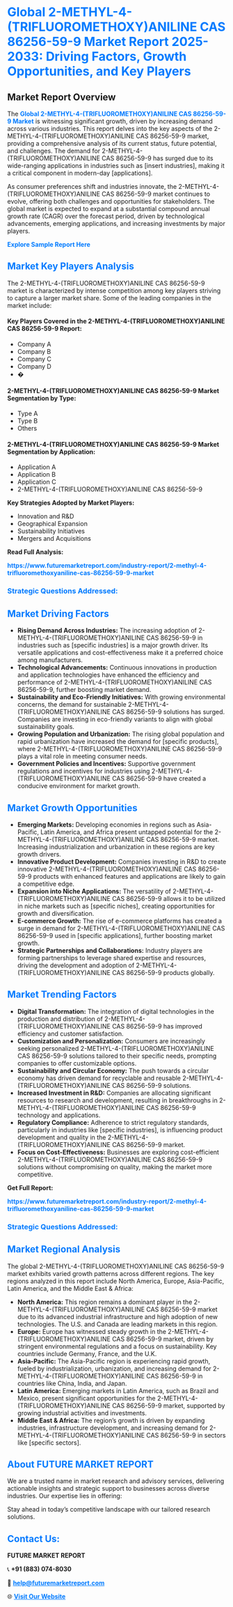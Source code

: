 <h1 style="color: #007BFF;">Global 2-METHYL-4-(TRIFLUOROMETHOXY)ANILINE CAS 86256-59-9 Market Report 2025-2033: Driving Factors, Growth Opportunities, and Key Players</h1>

<section id="overview">
<h2>Market Report Overview</h2>
<p>The <a href="https://www.futuremarketreport.com/industry-report/2-methyl-4-trifluoromethoxyaniline-cas-86256-59-9-market" style="color: #007BFF; text-decoration: none;"><strong>Global 2-METHYL-4-(TRIFLUOROMETHOXY)ANILINE CAS 86256-59-9 Market</strong></a> is witnessing significant growth, driven by increasing demand across various industries. This report delves into the key aspects of the 2-METHYL-4-(TRIFLUOROMETHOXY)ANILINE CAS 86256-59-9 market, providing a comprehensive analysis of its current status, future potential, and challenges. The demand for 2-METHYL-4-(TRIFLUOROMETHOXY)ANILINE CAS 86256-59-9 has surged due to its wide-ranging applications in industries such as [insert industries], making it a critical component in modern-day [applications].</p>
<p>As consumer preferences shift and industries innovate, the 2-METHYL-4-(TRIFLUOROMETHOXY)ANILINE CAS 86256-59-9 market continues to evolve, offering both challenges and opportunities for stakeholders. The global market is expected to expand at a substantial compound annual growth rate (CAGR) over the forecast period, driven by technological advancements, emerging applications, and increasing investments by major players.</p>
</section>

<section id="overview">
<p><a href="https://www.futuremarketreport.com/request-sample/reportId=113334" style="color: #007BFF; text-decoration: none;"><strong>Explore Sample Report Here</strong></a></p>
</section>

<section id="key-players">
<h2 style="color: #007BFF;">Market Key Players Analysis</h2>
<p>The 2-METHYL-4-(TRIFLUOROMETHOXY)ANILINE CAS 86256-59-9 market is characterized by intense competition among key players striving to capture a larger market share. Some of the leading companies in the market include:</p>
<h4>Key Players Covered in the 2-METHYL-4-(TRIFLUOROMETHOXY)ANILINE CAS 86256-59-9 Report:</h4>
<ul><li>Company A</li><li>Company B</li><li>Company C</li><li>Company D</li><li>�</li></ul>
<h4>2-METHYL-4-(TRIFLUOROMETHOXY)ANILINE CAS 86256-59-9 Market Segmentation by Type:</h4>
<ul><li>Type A</li><li>Type B</li><li>Others</li></ul>

<h4>2-METHYL-4-(TRIFLUOROMETHOXY)ANILINE CAS 86256-59-9 Market Segmentation by Application:</h4>
<ul><li>Application A</li><li>Application B</li><li>Application C</li><li>2-METHYL-4-(TRIFLUOROMETHOXY)ANILINE CAS 86256-59-9</li></ul>
<p><strong>Key Strategies Adopted by Market Players:</strong></p>
<ul>
<li>Innovation and R&D</li>
<li>Geographical Expansion</li>
<li>Sustainability Initiatives</li>
<li>Mergers and Acquisitions</li>
</ul>
</section>

<section>
<p><strong>Read Full Analysis: </strong></p><a href="https://www.futuremarketreport.com/industry-report/2-methyl-4-trifluoromethoxyaniline-cas-86256-59-9-market" style="color: #007BFF; text-decoration: none;"><strong>https://www.futuremarketreport.com/industry-report/2-methyl-4-trifluoromethoxyaniline-cas-86256-59-9-market</strong></a>
<h3 style="color: #007BFF;">Strategic Questions Addressed:</h3>
</section>

<section id="driving-factors">
<h2 style="color: #007BFF;">Market Driving Factors</h2>
<ul>
<li><strong>Rising Demand Across Industries:</strong> The increasing adoption of 2-METHYL-4-(TRIFLUOROMETHOXY)ANILINE CAS 86256-59-9 in industries such as [specific industries] is a major growth driver. Its versatile applications and cost-effectiveness make it a preferred choice among manufacturers.</li>
<li><strong>Technological Advancements:</strong> Continuous innovations in production and application technologies have enhanced the efficiency and performance of 2-METHYL-4-(TRIFLUOROMETHOXY)ANILINE CAS 86256-59-9, further boosting market demand.</li>
<li><strong>Sustainability and Eco-Friendly Initiatives:</strong> With growing environmental concerns, the demand for sustainable 2-METHYL-4-(TRIFLUOROMETHOXY)ANILINE CAS 86256-59-9 solutions has surged. Companies are investing in eco-friendly variants to align with global sustainability goals.</li>
<li><strong>Growing Population and Urbanization:</strong> The rising global population and rapid urbanization have increased the demand for [specific products], where 2-METHYL-4-(TRIFLUOROMETHOXY)ANILINE CAS 86256-59-9 plays a vital role in meeting consumer needs.</li>
<li><strong>Government Policies and Incentives:</strong> Supportive government regulations and incentives for industries using 2-METHYL-4-(TRIFLUOROMETHOXY)ANILINE CAS 86256-59-9 have created a conducive environment for market growth.</li>
</ul>
</section>

<section id="growth-opportunities">
<h2 style="color: #007BFF;">Market Growth Opportunities</h2>
<ul>
<li><strong>Emerging Markets:</strong> Developing economies in regions such as Asia-Pacific, Latin America, and Africa present untapped potential for the 2-METHYL-4-(TRIFLUOROMETHOXY)ANILINE CAS 86256-59-9 market. Increasing industrialization and urbanization in these regions are key growth drivers.</li>
<li><strong>Innovative Product Development:</strong> Companies investing in R&D to create innovative 2-METHYL-4-(TRIFLUOROMETHOXY)ANILINE CAS 86256-59-9 products with enhanced features and applications are likely to gain a competitive edge.</li>
<li><strong>Expansion into Niche Applications:</strong> The versatility of 2-METHYL-4-(TRIFLUOROMETHOXY)ANILINE CAS 86256-59-9 allows it to be utilized in niche markets such as [specific niches], creating opportunities for growth and diversification.</li>
<li><strong>E-commerce Growth:</strong> The rise of e-commerce platforms has created a surge in demand for 2-METHYL-4-(TRIFLUOROMETHOXY)ANILINE CAS 86256-59-9 used in [specific applications], further boosting market growth.</li>
<li><strong>Strategic Partnerships and Collaborations:</strong> Industry players are forming partnerships to leverage shared expertise and resources, driving the development and adoption of 2-METHYL-4-(TRIFLUOROMETHOXY)ANILINE CAS 86256-59-9 products globally.</li>
</ul>
</section>

<section id="trending-factors">
<h2 style="color: #007BFF;">Market Trending Factors</h2>
<ul>
<li><strong>Digital Transformation:</strong> The integration of digital technologies in the production and distribution of 2-METHYL-4-(TRIFLUOROMETHOXY)ANILINE CAS 86256-59-9 has improved efficiency and customer satisfaction.</li>
<li><strong>Customization and Personalization:</strong> Consumers are increasingly seeking personalized 2-METHYL-4-(TRIFLUOROMETHOXY)ANILINE CAS 86256-59-9 solutions tailored to their specific needs, prompting companies to offer customizable options.</li>
<li><strong>Sustainability and Circular Economy:</strong> The push towards a circular economy has driven demand for recyclable and reusable 2-METHYL-4-(TRIFLUOROMETHOXY)ANILINE CAS 86256-59-9 solutions.</li>
<li><strong>Increased Investment in R&D:</strong> Companies are allocating significant resources to research and development, resulting in breakthroughs in 2-METHYL-4-(TRIFLUOROMETHOXY)ANILINE CAS 86256-59-9 technology and applications.</li>
<li><strong>Regulatory Compliance:</strong> Adherence to strict regulatory standards, particularly in industries like [specific industries], is influencing product development and quality in the 2-METHYL-4-(TRIFLUOROMETHOXY)ANILINE CAS 86256-59-9 market.</li>
<li><strong>Focus on Cost-Effectiveness:</strong> Businesses are exploring cost-efficient 2-METHYL-4-(TRIFLUOROMETHOXY)ANILINE CAS 86256-59-9 solutions without compromising on quality, making the market more competitive.</li>
</ul>
</section>

<section>
<p><strong>Get Full Report: </strong></p><a href="https://www.futuremarketreport.com/industry-report/2-methyl-4-trifluoromethoxyaniline-cas-86256-59-9-market" style="color: #007BFF; text-decoration: none;"><strong>https://www.futuremarketreport.com/industry-report/2-methyl-4-trifluoromethoxyaniline-cas-86256-59-9-market</strong></a>
<h3 style="color: #007BFF;">Strategic Questions Addressed:</h3>
</section>


<section id="regional-analysis">
<h2 style="color: #007BFF;">Market Regional Analysis</h2>
<p>The global 2-METHYL-4-(TRIFLUOROMETHOXY)ANILINE CAS 86256-59-9 market exhibits varied growth patterns across different regions. The key regions analyzed in this report include North America, Europe, Asia-Pacific, Latin America, and the Middle East & Africa:</p>
<ul>
<li><strong>North America:</strong> This region remains a dominant player in the 2-METHYL-4-(TRIFLUOROMETHOXY)ANILINE CAS 86256-59-9 market due to its advanced industrial infrastructure and high adoption of new technologies. The U.S. and Canada are leading markets in this region.</li>
<li><strong>Europe:</strong> Europe has witnessed steady growth in the 2-METHYL-4-(TRIFLUOROMETHOXY)ANILINE CAS 86256-59-9 market, driven by stringent environmental regulations and a focus on sustainability. Key countries include Germany, France, and the U.K.</li>
<li><strong>Asia-Pacific:</strong> The Asia-Pacific region is experiencing rapid growth, fueled by industrialization, urbanization, and increasing demand for 2-METHYL-4-(TRIFLUOROMETHOXY)ANILINE CAS 86256-59-9 in countries like China, India, and Japan.</li>
<li><strong>Latin America:</strong> Emerging markets in Latin America, such as Brazil and Mexico, present significant opportunities for the 2-METHYL-4-(TRIFLUOROMETHOXY)ANILINE CAS 86256-59-9 market, supported by growing industrial activities and investments.</li>
<li><strong>Middle East & Africa:</strong> The region’s growth is driven by expanding industries, infrastructure development, and increasing demand for 2-METHYL-4-(TRIFLUOROMETHOXY)ANILINE CAS 86256-59-9 in sectors like [specific sectors].</li>
</ul>
</section>

<footer>
<h2 style="color: #007BFF;">About FUTURE MARKET REPORT</h2>
<p>We are a trusted name in market research and advisory services, delivering actionable insights and strategic support to businesses across diverse industries. Our expertise lies in offering:</p>

<p>Stay ahead in today’s competitive landscape with our tailored research solutions.</p>

<h2 style="color: #007BFF;">Contact Us:</h2>
<p><strong>FUTURE MARKET REPORT</strong></p>
<p>📞 <strong>+91 (883) 074-8030</strong></p>
<p>📧 <strong><a href="mailto:help@futuremarketreport.com" style="color: #007BFF;">help@futuremarketreport.com</a></strong></p>
<p>🌐 <strong><a href="https://www.futuremarketreport.com/" style="color: #007BFF;">Visit Our Website</a></strong></p>
</footer>